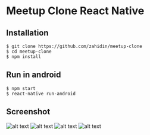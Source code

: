 # Meetup Clone React Native

## Installation
```
$ git clone https://github.com/zahidin/meetup-clone
$ cd meetup-clone
$ npm install
```

## Run in android
```
$ npm start
$ react-native run-android
```

## Screenshot
![alt text](https://i.ibb.co/1ZkpX2K/photo6066446997440800891.jpg)
![alt text](https://i.ibb.co/GkQG5cW/Screenshot-2018-12-05-19-41-46-682-com-meetupclone.png)
![alt text](https://i.ibb.co/26SvnX0/photo6136356639679293600.jpg)
![alt text](https://i.ibb.co/sCtBmvF/photo6136356639679293599.jpg)

